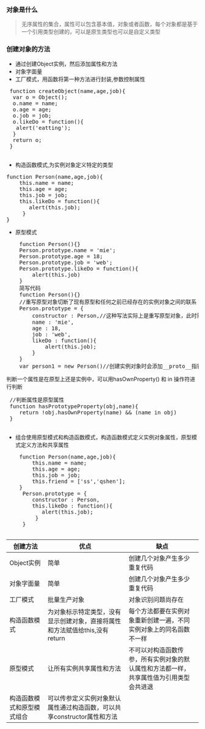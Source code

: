 ### 对象是什么

> 无序属性的集合，属性可以包含基本值，对象或者函数，每个对象都是基于一个引用类型创建的，可以是原生类型也可以是自定义类型

### 创建对象的方法

- 通过创建Object实例，然后添加属性和方法
- 对象字面量
- 工厂模式，用函数将第一种方法进行封装,参数控制属性
 
 <pre>
 function createObject(name,age,job){
  var o = Object();
  o.name = name;
  o.age = age;
  o.job = job;
  o.likeDo = function(){
   alert('eatting');
  }
  return o;
 }
 </pre>

- 构造函数模式,为实例对象定义特定的类型

<pre>
function Person(name,age,job){
    this.name = name;
    this.age = age;
    this.job = job;
    this.likeDo = function(){
       alert(this.job);
     }
}
</pre>

- 原型模式

<pre>
    function Person(){}
    Person.prototype.name = 'mie';
    Person.prototype.age = 18;
    Person.prototype.job = 'web';
    Person.prototype.likeDo = function(){
        alert(this.job)
    } 
    简写代码
    function Person(){}
    //重写原型对象切断了现有原型和任何之前已经存在的实例对象之间的联系
    Person.prototype = {
        constructor : Person,//这种写法实际上是重写原型对象，此时需重新连接原型对象和构造函数
        name : 'mie',
        age : 18,
        job : 'web',
        likeDo : function(){
            alert(this.job);
        }
    }
    var person1 = new Person()//创建实例对象时会添加__proto__指针，指向原型对象，不指向构造函数
</pre>
 判断一个属性是在原型上还是实例中，可以用hasOwnProperty() 和 in 操作符进行判断
 <pre>
 //判断属性是原型属性
 function hasPrototypeProperty(obj,name){
    return !obj.hasOwnProperty(name) && (name in obj)
 }
 </pre>
- 组合使用原型模式和构造函数模式，构造函数模式定义实例对象属性，原型模式定义方法和共享属性
<pre>
    function Person(name,age,job){
        this.name = name;
        this.age = age;
        this.job = job;
        this.friend = ['ss','qshen'];
    }
     Person.prototype = {
        constructor : Person,
        this.likeDo : function(){
           alert(this.job);
         }
     }

</pre>
|创建方法|优点|缺点
|-|-|-
|Object实例|简单|创建几个对象产生多少重复代码
|对象字面量|简单|创建几个对象产生多少重复代码
|工厂模式|批量生产对象|对象识别问题尚存在
|构造函数模式|为对象标示特定类型，没有显示创建对象，直接将属性和方法赋值给this,没有return|每个方法都要在实例对象重新创建一遍，不同实例对象上的同名函数不一样
|原型模式|让所有实例共享属性和方法|不可以对构造函数传参，所有实例对象的默认属性和方法都一样，共享属性值为引用类型会共进退
|构造函数模式和原型模式组合|可以传参定义实例对象默认属性通过构造函数，可以共享constructor属性和方法|
